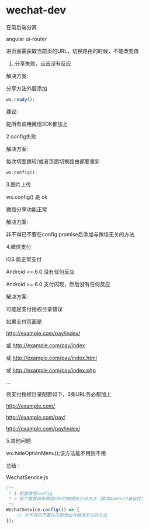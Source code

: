 # wechat-dev
在前后端分离

angular ui-router

进页面需获取当前页的URL，切换路由的时候，不能改变值

1. 分享失败，点击没有反应

解决方案:

分享方法外层添加

``` js
wx.ready();
```
建议:

能所有调用微信SDK都加上

2.config失败

解决方案:

每次切面跳转/或者页面切换路由都要重新

``` js
wx.config();
```

3.图片上传

wx.config() 是 ok

微信分享功能正常

解决方案:

非不得已不要在config promise后添加与微信无关的方法

4.微信支付

iOS 能正常支付

Android <= 6.0 没有任何反应

Android >= 6.0 支付闪现，然后没有任何反应

解决方案:

可能是支付授权目录错误

如果支付页面是

http://example.com/pay/index/

或 http://example.com/pay/index

或 http://example.com/pay/index.html

或 http://example.com/pay/index.php

...

则支付授权目录配置如下，3条URL务必都加上

http://example.com/

http://example.com/pay/

http://example.com/pay/index/

5.其他问题

wx.hideOptionMenu();该方法能不用则不用

总结：

WechatService.js

``` js
/** 
 * 1.配置微信config
 * 2.每个需要调用微信SDK的都得执行该方法（解决Android兼容性）
 */
WechatService.config(() => {
	// 非不得已不要在内部添加与微信无关的方法
});
```
